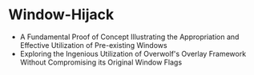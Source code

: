 # Window-Hijack
- A Fundamental Proof of Concept Illustrating the Appropriation and Effective Utilization of Pre-existing Windows
- Exploring the Ingenious Utilization of Overwolf's Overlay Framework Without Compromising its Original Window Flags
